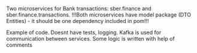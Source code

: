 Two microservices for Bank transactions: sber.finance and sber.finance.transactions.
!!!Both microservices have model package (DTO Entities) - it should be one dependency included in pom!!!

Example of code. Doesnt have tests, logging. Kafka is used for communication between services. Some logic is written with help of comments
